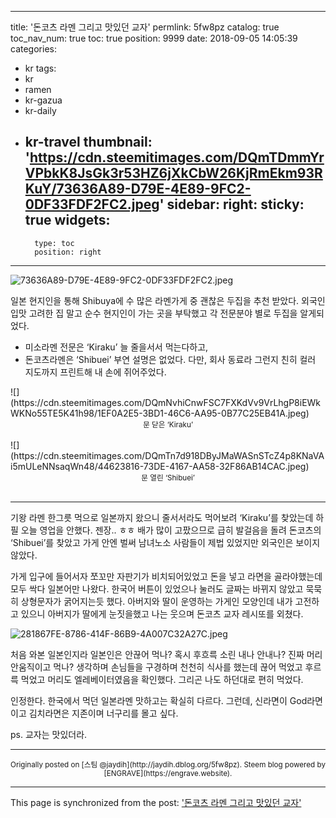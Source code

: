 
---
title: '돈코츠 라멘 그리고 맛있던 교자'
permlink: 5fw8pz
catalog: true
toc_nav_num: true
toc: true
position: 9999
date: 2018-09-05 14:05:39
categories:
- kr
tags:
- kr
- ramen
- kr-gazua
- kr-daily
- kr-travel
thumbnail: 'https://cdn.steemitimages.com/DQmTDmmYrVPbkK8JsGk3r53HZ6jXkCbW26KjRmEkm93RKuY/73636A89-D79E-4E89-9FC2-0DF33FDF2FC2.jpeg'
sidebar:
    right:
        sticky: true
widgets:
    -
        type: toc
        position: right
---


![73636A89-D79E-4E89-9FC2-0DF33FDF2FC2.jpeg](https://cdn.steemitimages.com/DQmTDmmYrVPbkK8JsGk3r53HZ6jXkCbW26KjRmEkm93RKuY/73636A89-D79E-4E89-9FC2-0DF33FDF2FC2.jpeg)

일본 현지인을 통해 Shibuya에 수 많은 라멘가게 중 괜찮은 두집을 추천 받았다. 외국인 입맛 고려한 집 말고 순수 현지인이 가는 곳을 부탁했고 각 전문분야 별로 두집을 알게되었다. 
* 미소라멘 전문은 ‘Kiraku’ 늘 줄을서서 먹는다하고,
* 돈코츠라멘은 ‘Shibuei’ 부연 설명은 없었다. 다만, 회사 동료라 그런지 친히 컬러 지도까지 프린트해 내 손에 쥐어주었다.

<div class="pull-left">
![](https://cdn.steemitimages.com/DQmNvhiCnwFSC7FXKdVv9VrLhgP8iEWkWKNo55TE5K41h98/1EF0A2E5-3BD1-46C6-AA95-0B77C25EB41A.jpeg)
<center><sub>문 닫은 ‘Kiraku’</sub></center>
<br>
</div>

<div class="pull-right">
![](https://cdn.steemitimages.com/DQmTn7d918DByJMaWASnSTcZ4p8KNaVAi5mULeNNsaqWn48/44623816-73DE-4167-AA58-32F86AB14CAC.jpeg)
<center><sub>문 열린 ‘Shibuei’</sub></center>
<br>
</div>

---

기왕 라멘 한그릇 먹으로 일본까지 왔으니 줄서서라도 먹어보려 ‘Kiraku’를 찾았는데 하필 오늘 영업을 안했다. 젠장.. ㅎㅎ 배가 많이 고팠으므로 급히 발걸음을 돌려 돈코츠의 ‘Shibuei’를 찾았고 가게 안엔 벌써 남녀노소 사람들이 제법 있었지만 외국인은 보이지 않았다.

가게 입구에 들어서자 쪼꼬만 자판기가 비치되어있었고 돈을 넣고 라면을 골라야했는데 모두 싹다 일본어만 나왔다. 한국어 버튼이 있었으나 눌러도 글짜는 바뀌지 않았고 묵묵히 상형문자가 굵어지는듯 했다. 아버지와 딸이 운영하는 가게인 모양인데 내가 고전하고 있으니 아버지가 딸에게 눈짓을했고 나는 웃으며 돈코츠 교자 레시또를 외쳤다.

![281867FE-8786-414F-86B9-4A007C32A27C.jpeg](https://cdn.steemitimages.com/DQmNZkdBo2s9cZbNRYQJfEAAG68D7cYYJ6qoeedPtYW7ach/281867FE-8786-414F-86B9-4A007C32A27C.jpeg)

처음 와본 일본인지라 일본인은 안끊어 먹나? 혹시 후흐륵 소린 내나 안내나? 진짜 머리 안움직이고 먹나? 생각하며 손님들을 구경하며 천천히 식사를 했는데 끊어 먹었고 후르륵 먹었고 머리도 엘레베이터였음을 확인했다. 그리곤 나도 하던대로 편히 먹었다.

인정한다. 한국에서 먹던 일본라멘 맛하고는 확실히 다르다. 그런데, 신라면이 God라면이고 김치라면은 지존이며 너구리를 몰고 싶다.

ps. 교자는 맛있더라.

***
<center><sup>Originally posted on [스팀 @jaydih](http://jaydih.dblog.org/5fw8pz). Steem blog powered by [ENGRAVE](https://engrave.website).</sup></center>

- - -

This page is synchronized from the post: ['돈코츠 라멘 그리고 맛있던 교자'](https://steemit.com/@jaydih/5fw8pz)
